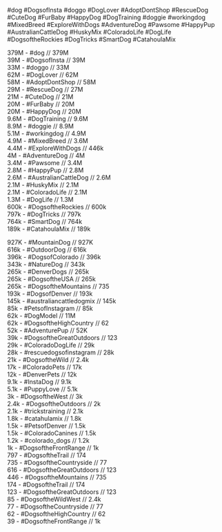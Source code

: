 #dog
#DogsofInsta
#doggo
#DogLover
#AdoptDontShop
#RescueDog
#CuteDog
#FurBaby
#HappyDog
#DogTraining
#doggie
#workingdog
#MixedBreed
#ExploreWithDogs
#AdventureDog
#Pawsome
#HappyPup
#AustralianCattleDog
#HuskyMix
#ColoradoLife
#DogLife
#DogsoftheRockies
#DogTricks
#SmartDog
#CatahoulaMix

379M - #dog // 379M  
39M - #DogsofInsta // 39M  
33M - #doggo // 33M  
62M - #DogLover // 62M  
58M - #AdoptDontShop // 58M  
29M - #RescueDog // 27M  
21M - #CuteDog // 21M  
20M - #FurBaby // 20M  
20M - #HappyDog // 20M  
9.6M - #DogTraining // 9.6M  
8.9M - #doggie // 8.9M  
5.1M - #workingdog // 4.9M  
4.9M - #MixedBreed // 3.6M  
4.4M - #ExploreWithDogs // 446k  
4M - #AdventureDog // 4M  
3.4M - #Pawsome // 3.4M  
2.8M - #HappyPup // 2.8M  
2.6M - #AustralianCattleDog // 2.6M  
2.1M - #HuskyMix // 2.1M  
2.1M - #ColoradoLife // 2.1M  
1.3M - #DogLife // 1.3M  
600k - #DogsoftheRockies // 600k  
797k - #DogTricks //  797k  
764k - #SmartDog // 764k  
189k - #CatahoulaMix // 189k  


927K - #MountainDog // 927K  
616k - #OutdoorDog // 616k  
396k - #DogsofColorado // 396k  
343k - #NatureDog // 343k  
265k - #DenverDogs // 265k  
265k - #DogsoftheUSA // 265k  
265k - #DogsoftheMountains // 735  
193k - #DogsofDenver // 193k  
145k - #australiancattledogmix // 145k  
85k - #PetsofInstagram // 85k  
62k - #DogModel // 11M  
62k - #DogsoftheHighCountry // 62  
52k - #AdventurePup // 52K  
39k - #DogsoftheGreatOutdoors // 123  
29k - #ColoradoDogLife // 29k  
28k - #rescuedogsofinstagram // 28k  
21k - #DogsoftheWild // 2.4k  
17k - #ColoradoPets // 17k  
12k - #DenverPets // 12k  
9.1k - #InstaDog // 9.1k  
5.1k - #PuppyLove // 5.1k  
3k - #DogsoftheWest // 3k  
2.4k - #DogsoftheOutdoors // 2k  
2.1k - #trickstraining // 2.1k  
1.8k - #catahulamix // 1.8k  
1.5k - #PetsofDenver // 1.5k  
1.5k - #ColoradoCanines //  1.5k  
1.2k - #colorado_dogs // 1.2k  
1k - #DogsoftheFrontRange // 1k  
797 - #DogsoftheTrail // 174  
735 - #DogsoftheCountryside // 77  
616 - #DogsoftheGreatOutdoors // 123  
446 - #DogsoftheMountains // 735  
174 - #DogsoftheTrail // 174  
123 - #DogsoftheGreatOutdoors // 123  
85 - #DogsoftheWildWest // 2.4k  
77 - #DogsoftheCountryside // 77  
62 - #DogsoftheHighCountry // 62  
39 - #DogsoftheFrontRange // 1k